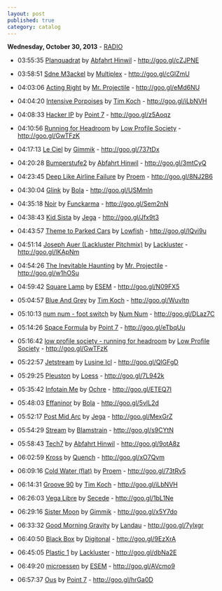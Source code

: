 ```yaml
---
layout: post
published: true
category: catalog
---
```


**Wednesday, October 30, 2013** - [RADIO](/2013/10/30/abfahrt-hinwil-radio)

*   03:55:35  [Planquadrat](http://goo.gl/cmKswu) by [Abfahrt Hinwil](http://www.last.fm/music/Abfahrt+Hinwil) - http://goo.gl/cZJPNE

*   03:58:51  [Sdne M3ackel](http://goo.gl/TxX2Sf) by [Multiplex](http://www.last.fm/music/Multiplex) - http://goo.gl/cGlZmU

*   04:03:06  [Acting Right](http://goo.gl/gKFBUk) by [Mr. Projectile](http://www.last.fm/music/Mr.+Projectile) - http://goo.gl/eMd6NU

*   04:04:20  [Intensive Porpoises](http://goo.gl/wZWsDm) by [Tim Koch](http://www.last.fm/music/Tim+Koch) - http://goo.gl/iLbNVH

*   04:08:33  [Hacker IP](http://goo.gl/lqyxe5) by [Point 7](http://www.last.fm/music/Point+7) - http://goo.gl/z5Aoqz

*   04:10:56  [Running for Headroom](http://goo.gl/Qukv7P) by [Low Profile Society](http://www.last.fm/music/Low+Profile+Society) - http://goo.gl/GwTFzK

*   04:17:13  [Le Ciel](http://goo.gl/ixhjRE) by [Gimmik](http://www.last.fm/music/Gimmik) - http://goo.gl/737tDx

*   04:20:28  [Bumperstufe2](http://goo.gl/sXRK4D) by [Abfahrt Hinwil](http://www.last.fm/music/Abfahrt+Hinwil) - http://goo.gl/3mtCyQ

*   04:23:45  [Deep Like Airline Failure](http://goo.gl/fpmZqp) by [Proem](http://www.last.fm/music/Proem) - http://goo.gl/8NJ2B6

*   04:30:04  [Glink](http://goo.gl/mtIyZy) by [Bola](http://www.last.fm/music/Bola) - http://goo.gl/USMmln

*   04:35:18  [Noir](http://goo.gl/VJQ93Z) by [Funckarma](http://www.last.fm/music/Funckarma) - http://goo.gl/Sem2nN

*   04:38:43  [Kid Sista](http://goo.gl/KLSG3E) by [Jega](http://www.last.fm/music/Jega) - http://goo.gl/Jfx9t3

*   04:43:57  [Theme to Parked Cars](http://goo.gl/5MsMIb) by [Lowfish](http://www.last.fm/music/Lowfish) - http://goo.gl/IQvi9u

*   04:51:14  [Joseph Auer (Lackluster Pitchmix)](http://goo.gl/2yxspm) by [Lackluster](http://www.last.fm/music/Lackluster) - http://goo.gl/lKApNm

*   04:54:26  [The Inevitable Haunting](http://goo.gl/zbIpeb) by [Mr. Projectile](http://www.last.fm/music/Mr.+Projectile) - http://goo.gl/w1hOSu

*   04:59:42  [Square Lamp](http://goo.gl/nm7mUp) by [ESEM](http://www.last.fm/music/ESEM) - http://goo.gl/N09FX5

*   05:04:57  [Blue And Grey](http://goo.gl/EDD5Io) by [Tim Koch](http://www.last.fm/music/Tim+Koch) - http://goo.gl/Wuvltn

*   05:10:13  [num num - foot switch](http://goo.gl/3OjPdz) by [Num Num](http://www.last.fm/music/Num+Num) - http://goo.gl/DLaz7C

*   05:14:26  [Space Formula](http://goo.gl/f8ADZO) by [Point 7](http://www.last.fm/music/Point+7) - http://goo.gl/eTbqUu

*   05:16:42  [low profile society - running for headroom](http://goo.gl/zxavbX) by [Low Profile Society](http://www.last.fm/music/Low+Profile+Society) - http://goo.gl/GwTFzK

*   05:22:57  [Jetstream](http://goo.gl/rrTyYd) by [Lusine Icl](http://www.last.fm/music/Lusine+Icl) - http://goo.gl/QlGFgD

*   05:29:25  [Pleuston](http://goo.gl/MCdItf) by [Loess](http://www.last.fm/music/Loess) - http://goo.gl/7L942k

*   05:35:42  [Infotain Me](http://goo.gl/qTJu75) by [Ochre](http://www.last.fm/music/Ochre) - http://goo.gl/ETEQ7I

*   05:48:03  [Effaninor](http://goo.gl/VyzO0x) by [Bola](http://www.last.fm/music/Bola) - http://goo.gl/5vlL2d

*   05:52:17  [Post Mid Arc](http://goo.gl/dz0HPR) by [Jega](http://www.last.fm/music/Jega) - http://goo.gl/MexGrZ

*   05:54:29  [Stream](http://goo.gl/6UvevL) by [Blamstrain](http://www.last.fm/music/Blamstrain) - http://goo.gl/s9CYtN

*   05:58:43  [Tech7](http://goo.gl/LAOqoU) by [Abfahrt Hinwil](http://www.last.fm/music/Abfahrt+Hinwil) - http://goo.gl/9otA8z

*   06:02:59  [Kross](http://goo.gl/cT7Vfl) by [Quench](http://www.last.fm/music/Quench) - http://goo.gl/xO7Qvm

*   06:09:16  [Cold Water (flat)](http://goo.gl/7RhlpN) by [Proem](http://www.last.fm/music/Proem) - http://goo.gl/73tRv5

*   06:14:31  [Groove 90](http://goo.gl/mvdqHB) by [Tim Koch](http://www.last.fm/music/Tim+Koch) - http://goo.gl/iLbNVH

*   06:26:03  [Vega Libre](http://goo.gl/3067Fh) by [Secede](http://www.last.fm/music/Secede) - http://goo.gl/1bL1Ne

*   06:29:16  [Sister Moon](http://goo.gl/tMQz4m) by [Gimmik](http://www.last.fm/music/Gimmik) - http://goo.gl/x5Y7do

*   06:33:32  [Good Morning Gravity](http://goo.gl/sykMw6) by [Landau](http://www.last.fm/music/Landau) - http://goo.gl/7ylxgr

*   06:40:50  [Black Box](http://goo.gl/TPQ0ip) by [Digitonal](http://www.last.fm/music/Digitonal) - http://goo.gl/9EzXrA

*   06:45:05  [Plastic 1](http://goo.gl/fDvTBB) by [Lackluster](http://www.last.fm/music/Lackluster) - http://goo.gl/dbNa2E

*   06:49:20  [microessen](http://goo.gl/gnGMh1) by [ESEM](http://www.last.fm/music/ESEM) - http://goo.gl/AVcmo9

*   06:57:37  [Ous](http://goo.gl/OFPvMC) by [Point 7](http://www.last.fm/music/Point+7) - http://goo.gl/hrGa0D

